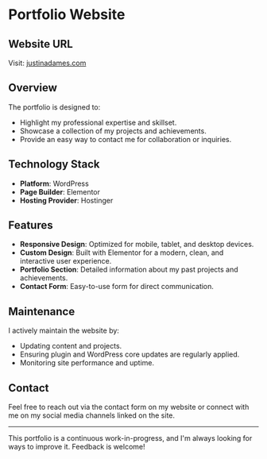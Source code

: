 # Portfolio Website
## Website URL
Visit: [justinadames.com](https://justinadames.com/)

## Overview
The portfolio is designed to:
- Highlight my professional expertise and skillset.
- Showcase a collection of my projects and achievements.
- Provide an easy way to contact me for collaboration or inquiries.

## Technology Stack
- **Platform**: WordPress
- **Page Builder**: Elementor
- **Hosting Provider**: Hostinger

## Features
- **Responsive Design**: Optimized for mobile, tablet, and desktop devices.
- **Custom Design**: Built with Elementor for a modern, clean, and interactive user experience.
- **Portfolio Section**: Detailed information about my past projects and achievements.
- **Contact Form**: Easy-to-use form for direct communication.

## Maintenance
I actively maintain the website by:
- Updating content and projects.
- Ensuring plugin and WordPress core updates are regularly applied.
- Monitoring site performance and uptime.

## Contact
Feel free to reach out via the contact form on my website or connect with me on my social media channels linked on the site.

---
This portfolio is a continuous work-in-progress, and I'm always looking for ways to improve it. Feedback is welcome!
